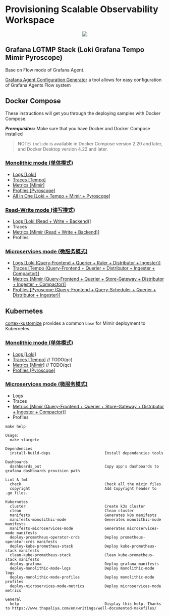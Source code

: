 # Provisioning Scalable Observability Workspace

<p align="center">
  <a href="https://github.com/qclaogui/codelab-monitoring/actions/workflows/ci.yml">
    <img src="https://github.com/qclaogui/codelab-monitoring/actions/workflows/ci.yml/badge.svg">
  </a>
</p>

## Grafana LGTMP Stack (Loki Grafana Tempo Mimir Pyroscope)

Base on Flow mode of Grafana Agent.

[Grafana Agent Configuration Generator](https://github.com/grafana/agent-configurator) a tool allows for easy configuration of Grafana Agents Flow system

## Docker Compose

These instructions will get you through the deploying samples with Docker Compose.

***Prerequisites:*** Make sure that you have Docker and Docker Compose installed

> NOTE:
> `include` is available in Docker Compose version 2.20 and later, and Docker Desktop version 4.22 and later.

### [Monolithic mode (单体模式)](./docker-compose/monolithic-mode)

- [Logs [Loki]](./docker-compose/monolithic-mode/logs)
- [Traces [Tempo]](./docker-compose/monolithic-mode/traces)
- [Metrics [Mimir]](./docker-compose/monolithic-mode/metrics)
- [Profiles [Pyroscope]](./docker-compose/monolithic-mode/profiles)
- [All In One [Loki + Tempo + Mimir + Pyroscope]](./docker-compose/monolithic-mode/all-in-one)

### [Read-Write mode (读写模式)](./docker-compose/read-write-mode)

- [Logs [Loki (Read + Write + Backend)]](./docker-compose/read-write-mode/logs)
- Traces
- [Metrics [Mimir (Read + Write + Backend)]](./docker-compose/read-write-mode/metrics)
- Profiles

### [Microservices mode (微服务模式)](./docker-compose/microservices-mode)

- [Logs [Loki (Query-Frontend + Querier + Ruler + Distributor + Ingester)]](./docker-compose/microservices-mode/logs)
- [Traces [Tempo (Query-Frontend + Querier + Distributor + Ingester + Compactor)]](./docker-compose/microservices-mode/traces)
- [Metrics [Mimir (Query-Frontend + Querier + Store-Gateway + Distributor + Ingester + Compactor)]](./docker-compose/microservices-mode/metrics)
- [Profiles [Pyroscope (Query-Frontend + Query-Scheduler + Querier + Distributor + Ingester)]](./docker-compose/microservices-mode/profiles)

## Kubernetes

[cortex-kustomize](https://github.com/qclaogui/cortex-kustomize) provides a common `base` for Mimir deployment to Kubernetes.

### [Monolithic mode (单体模式)](./kubernetes/monolithic-mode)

- [Logs [Loki]](./kubernetes/monolithic-mode/logs)
- [Traces [Tempo]](./kubernetes/monolithic-mode/traces) // TODO(qc)
- [Metrics [Mimir]](./kubernetes/monolithic-mode/metrics) // TODO(qc)
- [Profiles [Pyroscope]](./kubernetes/monolithic-mode/profiles)

### [Microservices mode (微服务模式)](./kubernetes/microservices-mode)

- Logs
- Traces
- [Metrics [Mimir (Query-Frontend + Querier + Store-Gateway + Distributor + Ingester + Compactor)]](./kubernetes/microservices-mode/metrics)
- Profiles

```shell
make help

Usage:
  make <target>

Dependencies
  install-build-deps                        Install dependencies tools

Dashboards
  dashboards_out                            Copy app's dashboards to grafana dashboards provision path

Lint & fmt
  check                                     Check all the mixin files
  copyright                                 Add Copyright header to .go files.

Kubernetes
  cluster                                   Create k3s cluster
  clean                                     Clean cluster
  manifests                                 Generates k8s manifests
  manifests-monolithic-mode                 Generates monolithic-mode manifests
  manifests-microservices-mode              Generates microservices-mode manifests
  deploy-prometheus-operator-crds           Deploy prometheus-operator-crds manifests
  deploy-kube-prometheus-stack              Deploy kube-prometheus-stack manifests
  clean-kube-prometheus-stack               Clean kube-prometheus-stack manifests
  deploy-grafana                            Deploy grafana manifests
  deploy-monolithic-mode-logs               Deploy monolithic-mode logs
  deploy-monolithic-mode-profiles           Deploy monolithic-mode profiles
  deploy-microservices-mode-metrics         Deploy microservices-mode metrics

General
  help                                      Display this help. Thanks to https://www.thapaliya.com/en/writings/well-documented-makefiles/

```
